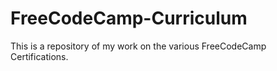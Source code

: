 # FreeCodeCamp-Curriculum
This is a repository of my work on the various FreeCodeCamp Certifications.
